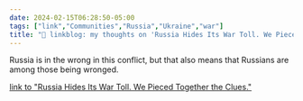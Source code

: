```yaml
---
date: 2024-02-15T06:28:50-05:00
tags: ["link","Communities","Russia","Ukraine","war"]
title: "🔗 linkblog: my thoughts on 'Russia Hides Its War Toll. We Pieced Together the Clues.'"
---
```

Russia is in the wrong in this conflict, but that also means that Russians are among those being wronged.

[link to "Russia Hides Its War Toll. We Pieced Together the Clues."](https://www.nytimes.com/2024/02/15/world/europe/russia-invasion-casualties-wounded.html)